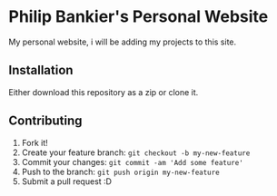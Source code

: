 # Philip Bankier's Personal Website
My personal website, i will be adding my projects to this site.
## Installation
Either download this repository as a zip or clone it.
## Contributing
1. Fork it!
2. Create your feature branch: `git checkout -b my-new-feature`
3. Commit your changes: `git commit -am 'Add some feature'`
4. Push to the branch: `git push origin my-new-feature`
5. Submit a pull request :D
